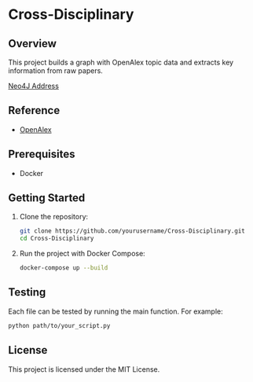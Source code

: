 # Cross-Disciplinary

## Overview

This project builds a graph with OpenAlex topic data and extracts key information from raw papers.

[Neo4J Address](http://127.0.0.1:7474)

## Reference

- [OpenAlex](https://openalex.org/)

## Prerequisites

- Docker

## Getting Started

1. Clone the repository:

    ```sh
    git clone https://github.com/yourusername/Cross-Disciplinary.git
    cd Cross-Disciplinary
    ```

2. Run the project with Docker Compose:

    ```sh
    docker-compose up --build
    ```

## Testing

Each file can be tested by running the main function. For example:

```sh
python path/to/your_script.py
```

## License

This project is licensed under the MIT License.